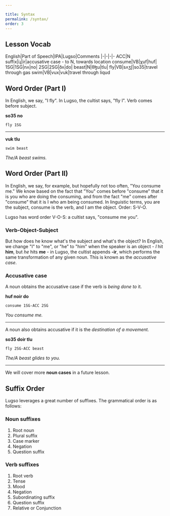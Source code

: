 ```yaml
---

title: Syntax
permalink: /syntax/
order: 3
---
```

## Lesson Vocab

English|Part of Speech|IPA|Lugso|Comments
|-|-|-|-
ACC|N suffix|iɻ|ir|accusative case - to N, towards location
consume|VB|χuf|huf|
1SG|1SG|nʌ|no|
2SG|2SG|ðʌ|do|
beast|N|θɮu|tlu|
fly|VB|sʌʒʃ|so35|travel through gas
swim|VB|vux|vuk|travel through liqud

## Word Order (Part I)

In English, we say, "I fly". In Lugso, the cultist says, "fly I". Verb comes before subject.

**so35 no**

`fly 1SG`

---

**vuk tlu**

`swim beast`

_The/A beast swims._

## Word Order (Part II)

In English, we say, for example, but hopefully not too often, "You consume me." We know based on the fact that "You" comes before "consume" that it is you who are doing the consuming, and from the fact "me" comes after "consume" that it is I who am being consumed. In linguistic terms, you are the subject, consume is the verb, and I am the object. Order: S-V-O.

Lugso has word order V-O-S: a cultist says, "consume me you".

### Verb-Object-Subject

But how does he know what's the subject and what's the object? In English, we change "I" to "me", or "he" to "him" when the speaker is an object - _I_ hit **him**, but _he_ hits **me** - in Lugso, the cultist appends **-ir**, which performs the same transformation of any given noun. This is known as the _accusative case_.

### Accusative case

A noun obtains the accusative case if the verb is _being done to_ it.

**huf noir do**

`consume 1SG-ACC 2SG`

_You consume me._

---

A noun also obtains accusative if it is the _destination of a movement._

**so35 doir tlu**

`fly 2SG-ACC beast`

_The/A beast glides to you._

---

We will cover more **noun cases** in a future lesson.

## Suffix Order

Lugso leverages a great number of suffixes. The grammatical order is as follows:

### Noun suffixes

1. Root noun
2. Plural suffix
3. Case marker
4. Negation
5. Question suffix

### Verb suffixes

1. Root verb
2. Tense
3. Mood
4. Negation
5. Subordinating suffix
6. Question suffix
7. Relative or Conjunction
